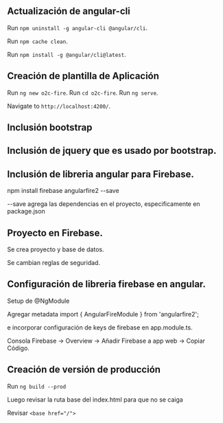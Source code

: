 ## Actualización de angular-cli

Run `npm uninstall -g angular-cli @angular/cli`.

Run `npm cache clean`.

Run `npm install -g @angular/cli@latest`.

## Creación de plantilla de Aplicación

Run `ng new o2c-fire`.
Run `cd o2c-fire`.
Run `ng serve`.

Navigate to `http://localhost:4200/`.

## Inclusión bootstrap


## Inclusión de jquery que es usado por bootstrap.


## Inclusión de libreria angular para Firebase.

npm install firebase angularfire2 --save

--save agrega las dependencias en el proyecto, especificamente en package.json

## Proyecto en Firebase.

Se crea proyecto y base de datos.

Se cambian reglas de seguridad.

## Configuración de libreria firebase en angular.

Setup de @NgModule

Agregar metadata import { AngularFireModule } from 'angularfire2';

e incorporar configuración de keys de firebase en   app.module.ts.

Consola Firebase -> Overview -> Añadir Firebase a app web -> Copiar Código.

## Creación de versión de producción

Run `ng build --prod`

Luego revisar la ruta base del index.html para que no se caiga 

Revisar `<base href="/">`

